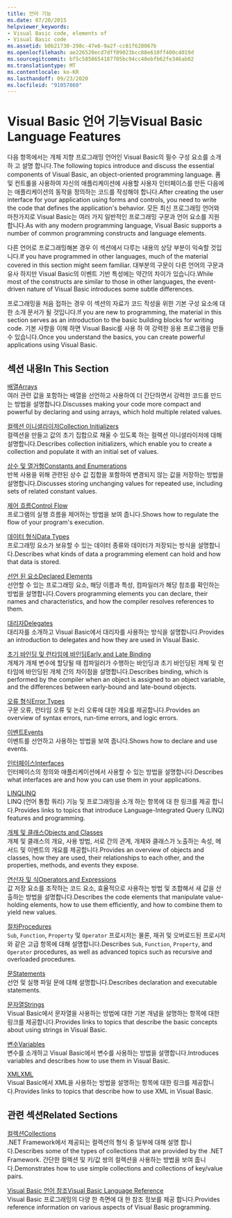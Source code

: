 ```yaml
---
title: 언어 기능
ms.date: 07/20/2015
helpviewer_keywords:
- Visual Basic code, elements of
- Visual Basic code
ms.assetid: b0b21730-298c-47e6-9a2f-cc81f628067b
ms.openlocfilehash: ae226520ecd7dff09023bcc88e610ff400c4019d
ms.sourcegitcommit: bf5c5850654187705bc94cc40ebfb62fe346ab02
ms.translationtype: MT
ms.contentlocale: ko-KR
ms.lasthandoff: 09/23/2020
ms.locfileid: "91057860"
---
```

# <a name="visual-basic-language-features"></a><span data-ttu-id="ac62f-102">Visual Basic 언어 기능</span><span class="sxs-lookup"><span data-stu-id="ac62f-102">Visual Basic Language Features</span></span>

<span data-ttu-id="ac62f-103">다음 항목에서는 개체 지향 프로그래밍 언어인 Visual Basic의 필수 구성 요소를 소개 하 고 설명 합니다.</span><span class="sxs-lookup"><span data-stu-id="ac62f-103">The following topics introduce and discuss the essential components of Visual Basic, an object-oriented programming language.</span></span> <span data-ttu-id="ac62f-104">폼 및 컨트롤을 사용하여 자신의 애플리케이션에 사용할 사용자 인터페이스를 만든 다음에는 애플리케이션의 동작을 정의하는 코드를 작성해야 합니다.</span><span class="sxs-lookup"><span data-stu-id="ac62f-104">After creating the user interface for your application using forms and controls, you need to write the code that defines the application's behavior.</span></span> <span data-ttu-id="ac62f-105">모든 최신 프로그래밍 언어와 마찬가지로 Visual Basic는 여러 가지 일반적인 프로그래밍 구문과 언어 요소를 지원 합니다.</span><span class="sxs-lookup"><span data-stu-id="ac62f-105">As with any modern programming language, Visual Basic supports a number of common programming constructs and language elements.</span></span>  
  
 <span data-ttu-id="ac62f-106">다른 언어로 프로그래밍해본 경우 이 섹션에서 다루는 내용의 상당 부분이 익숙할 것입니다.</span><span class="sxs-lookup"><span data-stu-id="ac62f-106">If you have programmed in other languages, much of the material covered in this section might seem familiar.</span></span> <span data-ttu-id="ac62f-107">대부분의 구문이 다른 언어의 구문과 유사 하지만 Visual Basic의 이벤트 기반 특성에는 약간의 차이가 있습니다.</span><span class="sxs-lookup"><span data-stu-id="ac62f-107">While most of the constructs are similar to those in other languages, the event-driven nature of Visual Basic introduces some subtle differences.</span></span>  
  
 <span data-ttu-id="ac62f-108">프로그래밍을 처음 접하는 경우 이 섹션의 자료가 코드 작성을 위한 기본 구성 요소에 대한 소개 문서가 될 것입니다.</span><span class="sxs-lookup"><span data-stu-id="ac62f-108">If you are new to programming, the material in this section serves as an introduction to the basic building blocks for writing code.</span></span> <span data-ttu-id="ac62f-109">기본 사항을 이해 하면 Visual Basic를 사용 하 여 강력한 응용 프로그램을 만들 수 있습니다.</span><span class="sxs-lookup"><span data-stu-id="ac62f-109">Once you understand the basics, you can create powerful applications using Visual Basic.</span></span>  
  
## <a name="in-this-section"></a><span data-ttu-id="ac62f-110">섹션 내용</span><span class="sxs-lookup"><span data-stu-id="ac62f-110">In This Section</span></span>  

 [<span data-ttu-id="ac62f-111">배열</span><span class="sxs-lookup"><span data-stu-id="ac62f-111">Arrays</span></span>](arrays/index.md)  
 <span data-ttu-id="ac62f-112">여러 관련 값을 포함하는 배열을 선언하고 사용하여 더 간단하면서 강력한 코드를 만드는 방법을 설명합니다.</span><span class="sxs-lookup"><span data-stu-id="ac62f-112">Discusses making your code more compact and powerful by declaring and using arrays, which hold multiple related values.</span></span>  
  
 [<span data-ttu-id="ac62f-113">컬렉션 이니셜라이저</span><span class="sxs-lookup"><span data-stu-id="ac62f-113">Collection Initializers</span></span>](collection-initializers/index.md)  
 <span data-ttu-id="ac62f-114">컬렉션을 만들고 값의 초기 집합으로 채울 수 있도록 하는 컬렉션 이니셜라이저에 대해 설명합니다.</span><span class="sxs-lookup"><span data-stu-id="ac62f-114">Describes collection initializers, which enable you to create a collection and populate it with an initial set of values.</span></span>  
  
 [<span data-ttu-id="ac62f-115">상수 및 열거형</span><span class="sxs-lookup"><span data-stu-id="ac62f-115">Constants and Enumerations</span></span>](constants-enums/index.md)  
 <span data-ttu-id="ac62f-116">반복 사용을 위해 관련된 상수 값 집합을 포함하여 변경되지 않는 값을 저장하는 방법을 설명합니다.</span><span class="sxs-lookup"><span data-stu-id="ac62f-116">Discusses storing unchanging values for repeated use, including sets of related constant values.</span></span>  
  
 [<span data-ttu-id="ac62f-117">제어 흐름</span><span class="sxs-lookup"><span data-stu-id="ac62f-117">Control Flow</span></span>](control-flow/index.md)  
 <span data-ttu-id="ac62f-118">프로그램의 실행 흐름을 제어하는 방법을 보여 줍니다.</span><span class="sxs-lookup"><span data-stu-id="ac62f-118">Shows how to regulate the flow of your program's execution.</span></span>  
  
 [<span data-ttu-id="ac62f-119">데이터 형식</span><span class="sxs-lookup"><span data-stu-id="ac62f-119">Data Types</span></span>](data-types/index.md)  
 <span data-ttu-id="ac62f-120">프로그래밍 요소가 보유할 수 있는 데이터 종류와 데이터가 저장되는 방식을 설명합니다.</span><span class="sxs-lookup"><span data-stu-id="ac62f-120">Describes what kinds of data a programming element can hold and how that data is stored.</span></span>  
  
 [<span data-ttu-id="ac62f-121">선언 된 요소</span><span class="sxs-lookup"><span data-stu-id="ac62f-121">Declared Elements</span></span>](declared-elements/index.md)  
 <span data-ttu-id="ac62f-122">선언할 수 있는 프로그래밍 요소, 해당 이름과 특성, 컴파일러가 해당 참조를 확인하는 방법을 설명합니다.</span><span class="sxs-lookup"><span data-stu-id="ac62f-122">Covers programming elements you can declare, their names and characteristics, and how the compiler resolves references to them.</span></span>  
  
 [<span data-ttu-id="ac62f-123">대리자</span><span class="sxs-lookup"><span data-stu-id="ac62f-123">Delegates</span></span>](delegates/index.md)  
 <span data-ttu-id="ac62f-124">대리자를 소개하고 Visual Basic에서 대리자를 사용하는 방식을 설명합니다.</span><span class="sxs-lookup"><span data-stu-id="ac62f-124">Provides an introduction to delegates and how they are used in Visual Basic.</span></span>  
  
 [<span data-ttu-id="ac62f-125">초기 바인딩 및 런타임에 바인딩</span><span class="sxs-lookup"><span data-stu-id="ac62f-125">Early and Late Binding</span></span>](early-late-binding/index.md)  
 <span data-ttu-id="ac62f-126">개체가 개체 변수에 할당될 때 컴파일러가 수행하는 바인딩과 초기 바인딩된 개체 및 런타임에 바인딩된 개체 간의 차이점을 설명합니다.</span><span class="sxs-lookup"><span data-stu-id="ac62f-126">Describes binding, which is performed by the compiler when an object is assigned to an object variable, and the differences between early-bound and late-bound objects.</span></span>  
  
 [<span data-ttu-id="ac62f-127">오류 형식</span><span class="sxs-lookup"><span data-stu-id="ac62f-127">Error Types</span></span>](error-types.md)  
 <span data-ttu-id="ac62f-128">구문 오류, 런타임 오류 및 논리 오류에 대한 개요를 제공합니다.</span><span class="sxs-lookup"><span data-stu-id="ac62f-128">Provides an overview of syntax errors, run-time errors, and logic errors.</span></span>  
  
 [<span data-ttu-id="ac62f-129">이벤트</span><span class="sxs-lookup"><span data-stu-id="ac62f-129">Events</span></span>](events/index.md)  
 <span data-ttu-id="ac62f-130">이벤트를 선언하고 사용하는 방법을 보여 줍니다.</span><span class="sxs-lookup"><span data-stu-id="ac62f-130">Shows how to declare and use events.</span></span>  
  
 [<span data-ttu-id="ac62f-131">인터페이스</span><span class="sxs-lookup"><span data-stu-id="ac62f-131">Interfaces</span></span>](interfaces/index.md)  
 <span data-ttu-id="ac62f-132">인터페이스의 정의와 애플리케이션에서 사용할 수 있는 방법을 설명합니다.</span><span class="sxs-lookup"><span data-stu-id="ac62f-132">Describes what interfaces are and how you can use them in your applications.</span></span>  
  
 [<span data-ttu-id="ac62f-133">LINQ</span><span class="sxs-lookup"><span data-stu-id="ac62f-133">LINQ</span></span>](linq/index.md)  
 <span data-ttu-id="ac62f-134">LINQ (언어 통합 쿼리) 기능 및 프로그래밍을 소개 하는 항목에 대 한 링크를 제공 합니다.</span><span class="sxs-lookup"><span data-stu-id="ac62f-134">Provides links to topics that introduce Language-Integrated Query (LINQ) features and programming.</span></span>  
  
 [<span data-ttu-id="ac62f-135">개체 및 클래스</span><span class="sxs-lookup"><span data-stu-id="ac62f-135">Objects and Classes</span></span>](objects-and-classes/index.md)  
 <span data-ttu-id="ac62f-136">개체 및 클래스의 개요, 사용 방법, 서로 간의 관계, 개체와 클래스가 노출하는 속성, 메서드 및 이벤트의 개요를 제공합니다.</span><span class="sxs-lookup"><span data-stu-id="ac62f-136">Provides an overview of objects and classes, how they are used, their relationships to each other, and the properties, methods, and events they expose.</span></span>  
  
 [<span data-ttu-id="ac62f-137">연산자 및 식</span><span class="sxs-lookup"><span data-stu-id="ac62f-137">Operators and Expressions</span></span>](operators-and-expressions/index.md)  
 <span data-ttu-id="ac62f-138">값 저장 요소를 조작하는 코드 요소, 효율적으로 사용하는 방법 및 조합해서 새 값을 산출하는 방법을 설명합니다.</span><span class="sxs-lookup"><span data-stu-id="ac62f-138">Describes the code elements that manipulate value-holding elements, how to use them efficiently, and how to combine them to yield new values.</span></span>  
  
 [<span data-ttu-id="ac62f-139">절차</span><span class="sxs-lookup"><span data-stu-id="ac62f-139">Procedures</span></span>](procedures/index.md)  
 <span data-ttu-id="ac62f-140">`Sub`, `Function`, `Property` 및 `Operator` 프로시저는 물론, 재귀 및 오버로드된 프로시저와 같은 고급 항목에 대해 설명합니다.</span><span class="sxs-lookup"><span data-stu-id="ac62f-140">Describes `Sub`, `Function`, `Property`, and `Operator` procedures, as well as advanced topics such as recursive and overloaded procedures.</span></span>  
  
 [<span data-ttu-id="ac62f-141">문</span><span class="sxs-lookup"><span data-stu-id="ac62f-141">Statements</span></span>](statements.md)  
 <span data-ttu-id="ac62f-142">선언 및 실행 파일 문에 대해 설명합니다.</span><span class="sxs-lookup"><span data-stu-id="ac62f-142">Describes declaration and executable statements.</span></span>  
  
 [<span data-ttu-id="ac62f-143">문자열</span><span class="sxs-lookup"><span data-stu-id="ac62f-143">Strings</span></span>](strings/index.md)  
 <span data-ttu-id="ac62f-144">Visual Basic에서 문자열을 사용하는 방법에 대한 기본 개념을 설명하는 항목에 대한 링크를 제공합니다.</span><span class="sxs-lookup"><span data-stu-id="ac62f-144">Provides links to topics that describe the basic concepts about using strings in Visual Basic.</span></span>  
  
 [<span data-ttu-id="ac62f-145">변수</span><span class="sxs-lookup"><span data-stu-id="ac62f-145">Variables</span></span>](variables/index.md)  
 <span data-ttu-id="ac62f-146">변수를 소개하고 Visual Basic에서 변수를 사용하는 방법을 설명합니다.</span><span class="sxs-lookup"><span data-stu-id="ac62f-146">Introduces variables and describes how to use them in Visual Basic.</span></span>  
  
 [<span data-ttu-id="ac62f-147">XML</span><span class="sxs-lookup"><span data-stu-id="ac62f-147">XML</span></span>](xml/index.md)  
 <span data-ttu-id="ac62f-148">Visual Basic에서 XML을 사용하는 방법을 설명하는 항목에 대한 링크를 제공합니다.</span><span class="sxs-lookup"><span data-stu-id="ac62f-148">Provides links to topics that describe how to use XML in Visual Basic.</span></span>  
  
## <a name="related-sections"></a><span data-ttu-id="ac62f-149">관련 섹션</span><span class="sxs-lookup"><span data-stu-id="ac62f-149">Related Sections</span></span>

 [<span data-ttu-id="ac62f-150">컬렉션</span><span class="sxs-lookup"><span data-stu-id="ac62f-150">Collections</span></span>](../concepts/collections.md)  
 <span data-ttu-id="ac62f-151">.NET Framework에서 제공되는 컬렉션의 형식 중 일부에 대해 설명 합니다.</span><span class="sxs-lookup"><span data-stu-id="ac62f-151">Describes some of the types of collections that are provided by the .NET Framework.</span></span> <span data-ttu-id="ac62f-152">간단한 컬렉션 및 키/값 쌍의 컬렉션을 사용하는 방법을 보여 줍니다.</span><span class="sxs-lookup"><span data-stu-id="ac62f-152">Demonstrates how to use simple collections and collections of key/value pairs.</span></span>  
  
 [<span data-ttu-id="ac62f-153">Visual Basic 언어 참조</span><span class="sxs-lookup"><span data-stu-id="ac62f-153">Visual Basic Language Reference</span></span>](../../language-reference/index.md)  
 <span data-ttu-id="ac62f-154">Visual Basic 프로그래밍의 다양 한 측면에 대 한 참조 정보를 제공 합니다.</span><span class="sxs-lookup"><span data-stu-id="ac62f-154">Provides reference information on various aspects of Visual Basic programming.</span></span>
